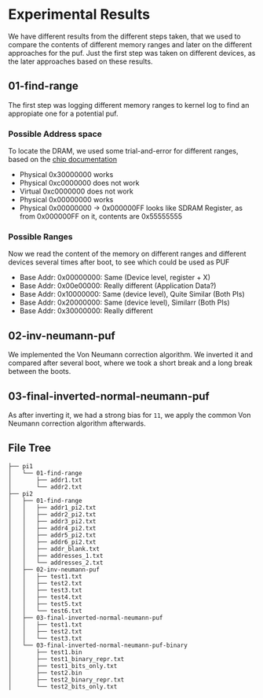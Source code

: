 # Experimental Results
We have different results from the different steps taken, that we used to
compare the contents of different memory ranges and later on the different
approaches for the puf.  Just the first step was taken on different devices, as
the later approaches based on these results.

## 01-find-range
The first step was logging different memory ranges to kernel log to find an
appropiate one for a potential puf.

### Possible Address space
To locate the DRAM, we used some trial-and-error for different ranges, based on
the [chip documentation](../docs/BCM2835-ARM-Peripherals.pdf)

* Physical 0x30000000 works
* Physical 0xc0000000 does not work
* Virtual 0xc0000000 does not work
* Physical 0x00000000 works
* Physical 0x00000000 -> 0x000000FF looks like SDRAM Register, as from 0x000000FF on it, contents are 0x55555555
 
### Possible Ranges
Now we read the content of the memory on different ranges and different devices
several times after boot, to see which could be used as PUF

* Base Addr: 0x00000000: Same (Device level, register + X)
* Base Addr: 0x00e00000: Really different (Application Data?)
* Base Addr: 0x10000000: Same (device level), Quite Similar (Both PIs)
* Base Addr: 0x20000000: Same (device level), Similarr (Both PIs)
* Base Addr: 0x30000000: Really different
 

## 02-inv-neumann-puf
We implemented the Von Neumann correction algorithm. We inverted it and
compared after several boot, where we took a short break and a long break
between the boots.

## 03-final-inverted-normal-neumann-puf
As after inverting it, we had a strong bias for `11`, we apply the common Von
Neumann correction algorithm afterwards.

## File Tree
```
├── pi1
│   └── 01-find-range
│       ├── addr1.txt
│       └── addr2.txt
├── pi2
│   ├── 01-find-range
│   │   ├── addr1_pi2.txt
│   │   ├── addr2_pi2.txt
│   │   ├── addr3_pi2.txt
│   │   ├── addr4_pi2.txt
│   │   ├── addr5_pi2.txt
│   │   ├── addr6_pi2.txt
│   │   ├── addr_blank.txt
│   │   ├── addresses_1.txt
│   │   └── addresses_2.txt
│   ├── 02-inv-neumann-puf
│   │   ├── test1.txt
│   │   ├── test2.txt
│   │   ├── test3.txt
│   │   ├── test4.txt
│   │   ├── test5.txt
│   │   └── test6.txt
│   ├── 03-final-inverted-normal-neumann-puf
│   │   ├── test1.txt
│   │   ├── test2.txt
│   │   └── test3.txt
│   └── 03-final-inverted-normal-neumann-puf-binary
│       ├── test1.bin
│       ├── test1_binary_repr.txt
│       ├── test1_bits_only.txt
│       ├── test2.bin
│       ├── test2_binary_repr.txt
│       └── test2_bits_only.txt

```
